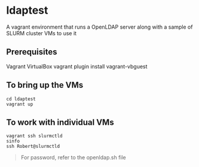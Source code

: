 # ldaptest
A vagrant environment that runs a OpenLDAP server along with a sample of SLURM cluster VMs to use it

## Prerequisites
Vagrant
VirtualBox
vagrant plugin install vagrant-vbguest

## To bring up the VMs 
```
cd ldaptest
vagrant up
```

## To work with individual VMs
```
vagrant ssh slurmctld
sinfo
ssh Robert@slurmctld
```

> For password, refer to the openldap.sh file
